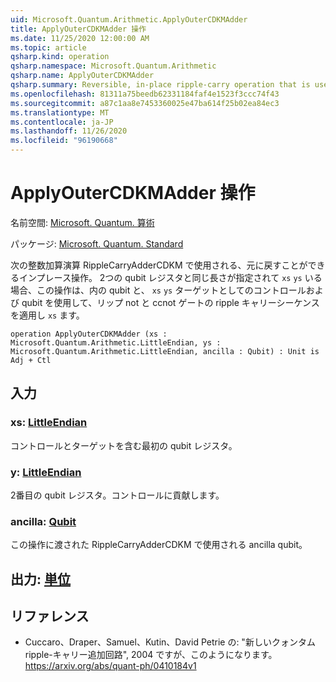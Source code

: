 ```yaml
---
uid: Microsoft.Quantum.Arithmetic.ApplyOuterCDKMAdder
title: ApplyOuterCDKMAdder 操作
ms.date: 11/25/2020 12:00:00 AM
ms.topic: article
qsharp.kind: operation
qsharp.namespace: Microsoft.Quantum.Arithmetic
qsharp.name: ApplyOuterCDKMAdder
qsharp.summary: Reversible, in-place ripple-carry operation that is used in the integer addition operation RippleCarryAdderCDKM below. Given two qubit registers `xs` and `ys` of the same length, the operation applies a ripple carry sequence of CNOT and CCNOT gates with qubits in `xs` and `ys` as the controls and qubits in `xs` as the targets.
ms.openlocfilehash: 81311a75beedb62331184faf4e1523f3ccc74f43
ms.sourcegitcommit: a87c1aa8e7453360025e47ba614f25b02ea84ec3
ms.translationtype: MT
ms.contentlocale: ja-JP
ms.lasthandoff: 11/26/2020
ms.locfileid: "96190668"
---
```

# <a name="applyoutercdkmadder-operation"></a>ApplyOuterCDKMAdder 操作

名前空間: [Microsoft. Quantum. 算術](xref:Microsoft.Quantum.Arithmetic)

パッケージ: [Microsoft. Quantum. Standard](https://nuget.org/packages/Microsoft.Quantum.Standard)


次の整数加算演算 RippleCarryAdderCDKM で使用される、元に戻すことができるインプレース操作。
2つの qubit レジスタと同じ長さが指定されて `xs` `ys` いる場合、この操作は、内の qubit と、 `xs` `ys` ターゲットとしてのコントロールおよび qubit を使用して、リップ not と ccnot ゲートの ripple キャリーシーケンスを適用し `xs` ます。

```qsharp
operation ApplyOuterCDKMAdder (xs : Microsoft.Quantum.Arithmetic.LittleEndian, ys : Microsoft.Quantum.Arithmetic.LittleEndian, ancilla : Qubit) : Unit is Adj + Ctl
```


## <a name="input"></a>入力

### <a name="xs--littleendian"></a>xs: [LittleEndian](xref:Microsoft.Quantum.Arithmetic.LittleEndian)

コントロールとターゲットを含む最初の qubit レジスタ。


### <a name="ys--littleendian"></a>y: [LittleEndian](xref:Microsoft.Quantum.Arithmetic.LittleEndian)

2番目の qubit レジスタ。コントロールに貢献します。


### <a name="ancilla--qubit"></a>ancilla: [Qubit](xref:microsoft.quantum.lang-ref.qubit)

この操作に渡された RippleCarryAdderCDKM で使用される ancilla qubit。



## <a name="output--unit"></a>出力: [単位](xref:microsoft.quantum.lang-ref.unit)



## <a name="references"></a>リファレンス

- Cuccaro、Draper、Samuel、Kutin、David Petrie の: "新しいクォンタム ripple-キャリー追加回路", 2004 ですが、このようになります。
  https://arxiv.org/abs/quant-ph/0410184v1